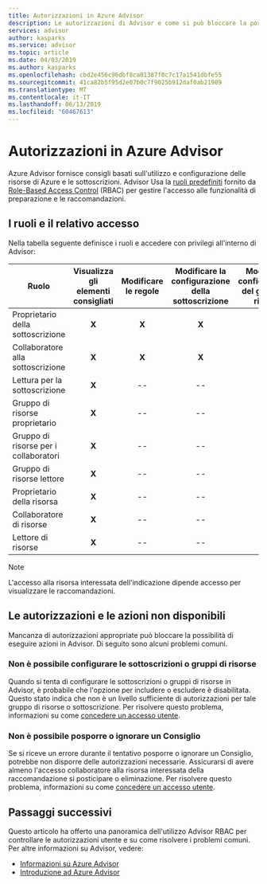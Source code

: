 ```yaml
---
title: Autorizzazioni in Azure Advisor
description: Le autorizzazioni di Advisor e come si può bloccare la possibilità di configurare le sottoscrizioni o posporre o ignorare le raccomandazioni.
services: advisor
author: kasparks
ms.service: advisor
ms.topic: article
ms.date: 04/03/2019
ms.author: kasparks
ms.openlocfilehash: cbd2e456c96dbf8ca01387f0c7c17a1541dbfe55
ms.sourcegitcommit: 41ca82b5f95d2e07b0c7f9025b912daf0ab21909
ms.translationtype: MT
ms.contentlocale: it-IT
ms.lasthandoff: 06/13/2019
ms.locfileid: "60467613"
---
```

# <a name="permissions-in-azure-advisor"></a>Autorizzazioni in Azure Advisor

Azure Advisor fornisce consigli basati sull'utilizzo e configurazione delle risorse di Azure e le sottoscrizioni. Advisor Usa la [ruoli predefiniti](https://docs.microsoft.com/azure/role-based-access-control/built-in-roles) fornito da [Role-Based Access Control](https://docs.microsoft.com/azure/role-based-access-control/overview) (RBAC) per gestire l'accesso alle funzionalità di preparazione e le raccomandazioni. 

## <a name="roles-and-their-access"></a>I ruoli e il relativo accesso

Nella tabella seguente definisce i ruoli e accedere con privilegi all'interno di Advisor:

| **Ruolo** | **Visualizza gli elementi consigliati** | **Modificare le regole** | **Modificare la configurazione della sottoscrizione** | **Modifica di configurazione del gruppo di risorse**| **Chiudere e posticipare le raccomandazioni**|
|---|:---:|:---:|:---:|:---:|:---:|
|Proprietario della sottoscrizione|**X**|**X**|**X**|**X**|**X**|
|Collaboratore alla sottoscrizione|**X**|**X**|**X**|**X**|**X**|
|Lettura per la sottoscrizione|**X**|--|--|--|--|
|Gruppo di risorse proprietario|**X**|--|--|**X**|**X**|
|Gruppo di risorse per i collaboratori|**X**|--|--|**X**|**X**|
|Gruppo di risorse lettore|**X**|--|--|--|--|
|Proprietario della risorsa|**X**|--|--|--|**X**|
|Collaboratore di risorse|**X**|--|--|--|**X**|
|Lettore di risorse|**X**|--|--|--|--|

> [!NOTE]
> L'accesso alla risorsa interessata dell'indicazione dipende accesso per visualizzare le raccomandazioni.

## <a name="permissions-and-unavailable-actions"></a>Le autorizzazioni e le azioni non disponibili

Mancanza di autorizzazioni appropriate può bloccare la possibilità di eseguire azioni in Advisor. Di seguito sono alcuni problemi comuni.

### <a name="unable-to-configure-subscriptions-or-resource-groups"></a>Non è possibile configurare le sottoscrizioni o gruppi di risorse

Quando si tenta di configurare le sottoscrizioni o gruppi di risorse in Advisor, è probabile che l'opzione per includere o escludere è disabilitata. Questo stato indica che non è un livello sufficiente di autorizzazioni per tale gruppo di risorse o sottoscrizione. Per risolvere questo problema, informazioni su come [concedere un accesso utente](https://docs.microsoft.com/azure/role-based-access-control/quickstart-assign-role-user-portal).

### <a name="unable-to-postpone-or-dismiss-a-recommendation"></a>Non è possibile posporre o ignorare un Consiglio

Se si riceve un errore durante il tentativo posporre o ignorare un Consiglio, potrebbe non disporre delle autorizzazioni necessarie. Assicurarsi di avere almeno l'accesso collaboratore alla risorsa interessata della raccomandazione si posticipare o eliminazione. Per risolvere questo problema, informazioni su come [concedere un accesso utente](https://docs.microsoft.com/azure/role-based-access-control/quickstart-assign-role-user-portal).

## <a name="next-steps"></a>Passaggi successivi

Questo articolo ha offerto una panoramica dell'utilizzo Advisor RBAC per controllare le autorizzazioni utente e su come risolvere i problemi comuni. Per altre informazioni su Advisor, vedere:

- [Informazioni su Azure Advisor](https://docs.microsoft.com/azure/advisor/advisor-overview)
- [Introduzione ad Azure Advisor](https://docs.microsoft.com/azure/advisor/advisor-get-started)
